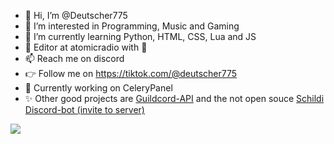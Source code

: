 - 👋 Hi, I’m @Deutscher775
- 👀 I’m interested in Programming, Music and Gaming
- 🌱 I’m currently learning Python, HTML, CSS, Lua and JS
- 💞️ Editor at atomicradio with 💙
- 📫 Reach me on discord
- 👉 Follow me on https://tiktok.com/@deutscher775
- 🤖 Currently working on CeleryPanel
- ✨ Other good projects are [Guildcord-API](https://github.com/Guildcord-API) and the not open souce [Schildi Discord-bot (invite to server)](https://discord.gg/sirella)
<a href="https://top.gg/bot/954029576277852181">
  <img src="https://top.gg/api/widget/954029576277852181.svg">
</a>
